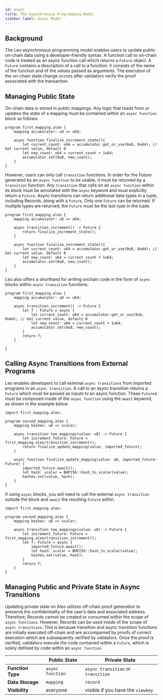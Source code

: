 ```yaml
---
id: async
title: The Asynchronous Programming Model
sidebar_label: Async Model
---
```

[general tags]: # (guides, async, async_transition, async_function, future, program)

## Background

The Leo asynchronous programming model enables users to update public on-chain data using a developer-friendly syntax.  A function call to on-chain code is treated as an async function call which returns a `Future` object.  A `Future` contains a description of a call to a function: it consists of the name of the function and of the values passed as arguments.  The execution of the on-chain state change occurs after validators verify the proof associated with the transaction. 


## Managing Public State

On-chain data is stored in public mappings.  Any logic that reads from or updates the state of a mapping must be contained within an `async function` block as follows: 

```leo
program first_mapping.aleo {
    mapping accumulator: u8 => u64;

    async function finalize_increment_state(){
        let current_count: u64 = accumulator.get_or_use(0u8, 0u64); // Get current value, default 0
        let new_count: u64 = current_count + 1u64;
        accumulator.set(0u8, new_count);
    }
}
```

However, users can only call `transition` functions.  In order for the Future generated by an `async function` to be usable, it must be returned by a `transition` function.  Any `transition` that calls on an `async function` within its block must be annotated with the `async` keyword and must explicitly return a `Future`.  Async transitions can return additional data types in a tuple, including Records, along with a `Future`.  Only one `Future` can be returned.  If multiple types are returned, the `Future` must be the last type in the tuple.
```leo
program first_mapping.aleo {
    mapping accumulator: u8 => u64;
    
    async transition_increment() -> Future {
        return finalize_increment_state();
    }

    async function finalize_increment_state(){
        let current_count: u64 = accumulator.get_or_use(0u8, 0u64); // Get current value, default 0
        let new_count: u64 = current_count + 1u64;
        accumulator.set(0u8, new_count);
    }
}
```

Leo also offers a shorthand for writing onchain code in the form of `async` blocks within `async transition` functions.
```leo
program first_mapping.aleo {
    mapping accumulator: u8 => u64;
    
    async transition_increment() -> Future {
        let f : Future = async {
            let current_count: u64 = accumulator.get_or_use(0u8, 0u64); // Get current value, default 0
            let new_count: u64 = current_count + 1u64;
            accumulator.set(0u8, new_count);
        }
        return f;
    }

}
```



## Calling Async Transitions from External Programs

Leo enables developers to call external `async transitions` from imported programs in an `async transition`.  A call to an async transition returns a `Future` which must be passed as inputs to an async function.  These `Future`s must be composed inside of the `async function` using the `await` keyword, as shown in the example below.

```leo
import first_mapping.aleo;

program second_mapping.aleo {
    mapping hashes: u8 => scalar;

    async transition two_mappings(value: u8) -> Future {
        let increment_future: Future = first_mapping.aleo/transition_increment();
        return finalize_update_mapping(value, imported_future); 
    } 

    async function finalize_update_mapping(value: u8, imported_future: Future) {
	    imported_future.await();
	    let hash: scalar = BHP256::hash_to_scalar(value);
        hashes.set(value, hash);
    }
}
```

If using `async` blocks, you will need to call the external `async transition` outside the block and `await` the resulting `Future` within.
```leo
import first_mapping.aleo;

program second_mapping.aleo {
    mapping hashes: u8 => scalar;

    async transition two_mappings(value: u8) -> Future {
        let increment_future: Future = first_mapping.aleo/transition_increment();
        let f: Future = async {
            imported_future.await();
            let hash: scalar = BHP256::hash_to_scalar(value);
            hashes.set(value, hash);
        }
        return f; 
    } 
}
```


## Managing Public and Private State in Async Transitions

Updating private state on Aleo utilizes off-chain proof generation to preserve the confidentiality of the user’s data and associated address.  Therefore, Records cannot be created or consumed within the scope of `async functions`.  However, Records can be used inside of the scope of `async transitions`.  This is because transition and async transition functions are initially executed off-chain and are accompanied by proofs of correct execution which are subsequently verified by validators.  Once the proof is verified, validators execute the code contained within a `Future`, which is solely defined by code within an `async function`.  

|                          | **Public State**     | **Private State**                  |
|--------------------------|----------------------|------------------------------------|
| **Function Type**        | `async function`     | `async transition` or `transition` |
| **Data Storage**         | `mapping`            | `record`                           |
| **Visibility**           | everyone             | visible if you have the `viewkey`  |
